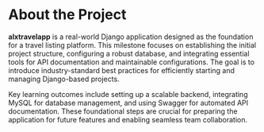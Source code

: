 # About the Project

**alxtravelapp** is a real-world Django application designed as the foundation for a travel listing platform. This milestone focuses on establishing the initial project structure, configuring a robust database, and integrating essential tools for API documentation and maintainable configurations. The goal is to introduce industry-standard best practices for efficiently starting and managing Django-based projects.

Key learning outcomes include setting up a scalable backend, integrating MySQL for database management, and using Swagger for automated API documentation. These foundational steps are crucial for preparing the application for future features and enabling seamless team collaboration.